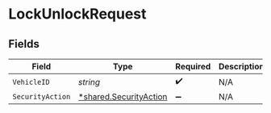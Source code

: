 # LockUnlockRequest


## Fields

| Field                                                                  | Type                                                                   | Required                                                               | Description                                                            |
| ---------------------------------------------------------------------- | ---------------------------------------------------------------------- | ---------------------------------------------------------------------- | ---------------------------------------------------------------------- |
| `VehicleID`                                                            | *string*                                                               | :heavy_check_mark:                                                     | N/A                                                                    |
| `SecurityAction`                                                       | [*shared.SecurityAction](../../../pkg/models/shared/securityaction.md) | :heavy_minus_sign:                                                     | N/A                                                                    |